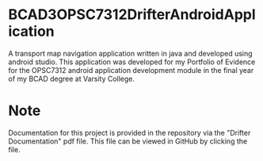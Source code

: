 # BCAD3OPSC7312DrifterAndroidApplication
A transport map navigation application written in java and developed using android studio. 
This application was developed for my Portfolio of Evidence for the OPSC7312 android application development module in the final year of my BCAD degree at Varsity College. 
# Note
Documentation for this project is provided in the repository via the "Drifter Documentation" pdf file. 
This file can be viewed in GitHub by clicking the file. 
